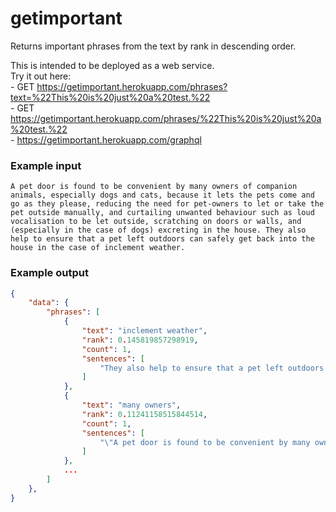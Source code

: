 # getimportant
Returns important phrases from the text by rank in descending order.

This is intended to be deployed as a web service.  
Try it out here:  
    - GET https://getimportant.herokuapp.com/phrases?text=%22This%20is%20just%20a%20test.%22  
    - GET https://getimportant.herokuapp.com/phrases/%22This%20is%20just%20a%20test.%22  
    - https://getimportant.herokuapp.com/graphql


### Example input
```
A pet door is found to be convenient by many owners of companion animals, especially dogs and cats, because it lets the pets come and go as they please, reducing the need for pet-owners to let or take the pet outside manually, and curtailing unwanted behaviour such as loud vocalisation to be let outside, scratching on doors or walls, and (especially in the case of dogs) excreting in the house. They also help to ensure that a pet left outdoors can safely get back into the house in the case of inclement weather.
```


### Example output
```json
{
    "data": {
        "phrases": [
            {
                "text": "inclement weather",
                "rank": 0.145819857298919,
                "count": 1,
                "sentences": [
                    "They also help to ensure that a pet left outdoors can safely get back into the house in the case of inclement weather.\""
                ]
            },
            {
                "text": "many owners",
                "rank": 0.11241158515844514,
                "count": 1,
                "sentences": [
                    "\"A pet door is found to be convenient by many owners of companion animals, especially dogs and cats, because it lets the pets come and go as they please, reducing the need for pet-owners to let or take the pet outside manually, and curtailing unwanted behaviour such as loud vocalisation to be let outside, scratching on doors or walls, and (especially in the case of dogs) excreting in the house."
                ]
            },
            ...
        ]
    },
}
```
